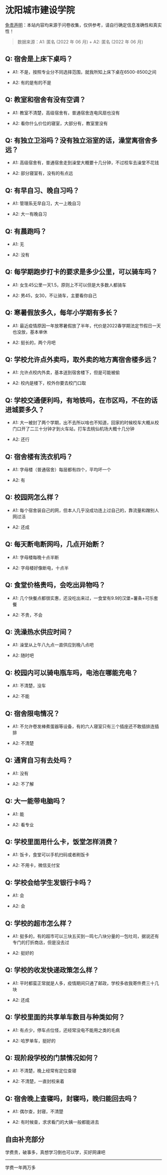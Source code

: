 # 沈阳城市建设学院

[免责声明](https://colleges.chat/#_3)：本站内容均来源于问卷收集，仅供参考，请自行确定信息准确性和真实性！

> 数据来源：A1: 匿名 (2022 年 06 月) + A2: 匿名 (2022 年 06 月)

## Q: 宿舍是上床下桌吗？

- A1: 不是，按照专业分不同选择范围，就我所知上床下桌在6500-8500之间

- A2: 有的是有的不是

## Q: 教室和宿舍有没有空调？

- A1: 教室不清楚，高级宿舍有，普通宿舍连电风扇也没有

- A2: 看你什么价位的寝室，大部分有，教室里没有

## Q: 有独立卫浴吗？没有独立浴室的话，澡堂离宿舍多远？

- A1: 高级宿舍有，普通宿舍走到澡堂大概要十几分钟，不过校车去澡堂不花钱

- A2: 部分寝室有，没有的有点远

## Q: 有早自习、晚自习吗？

- A1: 管理系无早自习，大一上晚自习

- A2: 大一有晚自习

## Q: 有晨跑吗？

- A1: 无

- A2: 没有

## Q: 每学期跑步打卡的要求是多少公里，可以骑车吗？

- A1: 女生45公里一天1.5，原则上不可以但是大多数人都骑车

- A2: 男45，女30，不让骑车，主要看你自己

## Q: 寒暑假放多久，每年小学期有多长？

- A1: 最近疫情原因一年放寒暑假放了半年，代价是2022春学期法定节假日一天也没放，基本单休

- A2: 挺长的，两个月吧

## Q: 学校允许点外卖吗，取外卖的地方离宿舍楼多远？

- A1: 允许点校内外卖，基本送到宿舍楼下，但是可能被偷

- A2: 校内是楼下，校外你要去校门口取

## Q: 学校交通便利吗，有地铁吗，在市区吗，不在的话进城要多久？

- A1: 大一被封了两个学期，出不去所以啥也不知道，回家的时候校车大概从校门口开了二三十分钟才到火车站，打车去桃仙机场大概十几分钟

- A2: 还行

## Q: 宿舍楼有洗衣机吗？

- A1: 字母楼（普通宿舍）每层都有四个，平均坏一个

- A2: 有

## Q: 校园网怎么样？

- A1: 每个宿舍装自己的网，但本人几乎没成功连上过自己的，靠流量和蹭别人网过活

- A2: 还成

## Q: 每天断电断网吗，几点开始断？

- A1: 字母楼每晚十点半断

- A2: 字母楼好像断电，十点半

## Q: 食堂价格贵吗，会吃出异物吗？

- A1: 几个快餐点都很实惠，还没吃出来过，一食堂有9.9的汉堡+薯条+可乐套餐

- A2: 不贵，不会

## Q: 洗澡热水供应时间？

- A1: 澡堂从上午八九点一直供应到晚八点吧

- A2: 随时吧

## Q: 校园内可以骑电瓶车吗，电池在哪能充电？

- A1: 不清楚，没车

- A2: 不能

## Q: 宿舍限电情况？

- A1: 不允许卷发棒煮蛋器等设备，有的六人寝室只有三个插座还不敢插排连插排

- A2: 不清楚

## Q: 通宵自习有去处吗？

- A1: 没有

- A2: 不了解

## Q: 大一能带电脑吗？

- A1: 能

- A2: 看专业

## Q: 学校里面用什么卡，饭堂怎样消费？

- A1: 饭卡，食堂可以手机扫码或者刷饭卡

- A2: 不用卡，微信支付宝

## Q: 学校会给学生发银行卡吗？

- A1: 会

- A2: 会

## Q: 学校的超市怎么样？

- A1: 挺多的，有的超市可以三块五买到一鸣七八块分量的一包吐司，据说还有专门的打折商店，但是没去过

- A2: 挺好的

## Q: 学校的收发快递政策怎么样？

- A1: 平时都蛮正常就是人多，疫情期间只通了邮政，学校多收我寄件费三十几块

- A2: 还成

## Q: 学校里面的共享单车数目与种类如何？

- A1: 有点少，停车点位怪，还经常没电不能用之类的毛病

- A2: 哈罗单车，挺好的

## Q: 现阶段学校的门禁情况如何？

- A1: 不清楚，晚上经常有定位查寝

- A2: 不清楚，一直封校来着

## Q: 宿舍晚上查寝吗，封寝吗，晚归能回去吗？

- A1: 偶尔查，封寝，不清楚

- A2: 有时候查，求求看门的大姨一般都能进去

## 自由补充部分

学费贵，破事多，真想学习倒也可以学，买好网课吧

***

学费一年两万多